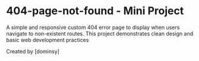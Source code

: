 # 404-page-not-found - Mini Project

A simple and responsive custom 404 error page to display when users navigate to non-existent routes. This project demonstrates clean design and basic web development practices

Created by [dominsy]

